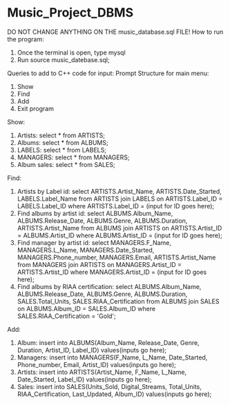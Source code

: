 # Music_Project_DBMS
DO NOT CHANGE ANYTHING ON THE music_database.sql FILE!
How to run the program:
1) Once the terminal is open, type mysql
2) Run source music_datebase.sql;

Queries to add to C++ code for input:
Prompt Structure for main menu:
1) Show
2) Find
3) Add
4) Exit program

Show:
1) Artists: select * from ARTISTS;
2) Albums: select * from ALBUMS;
3) LABELS: select * from LABELS;
4) MANAGERS: select * from MANAGERS;
5) Album sales: select * from SALES;

Find:
1) Artists by Label id: select ARTISTS.Artist_Name, ARTISTS.Date_Started, LABELS.Label_Name from ARTISTS join LABELS on ARTISTS.Label_ID = LABELS.Label_ID where ARTISTS.Label_ID = (input for ID goes here);
2) Find albums by artist id: select ALBUMS.Album_Name, ALBUMS.Release_Date, ALBUMS.Genre, ALBUMS.Duration, ARTISTS.Artist_Name from ALBUMS join ARTISTS on ARTISTS.Artist_ID = ALBUMS.Artist_ID where ALBUMS.Artist_ID = (input for ID goes here);
3) Find manager by artist id: select MANAGERS.F_Name, MANAGERS.L_Name, MANAGERS.Date_Started, MANAGERS.Phone_number, MANAGERS.Email, ARTISTS.Artist_Name from MANAGERS join ARTISTS on MANAGERS.Artist_ID = ARTISTS.Artist_ID where MANAGERS.Artist_ID = (input for ID goes here);
4) Find albums by RIAA certification: select ALBUMS.Album_Name, ALBUMS.Release_Date, ALBUMS.Genre, ALBUMS.Duration, SALES.Total_Units, SALES.RIAA_Certification from ALBUMS join 
SALES on ALBUMS.Album_ID = SALES.Album_ID where SALES.RIAA_Certification = 'Gold';

Add:
1) Album: insert into ALBUMS(Album_Name, Release_Date, Genre, Duration, Artist_ID, Label_ID) values(inputs go here);
2) Managers: insert into MANAGERS(F_Name, L_Name, Date_Started, Phone_number, Email, Artist_ID) values(inputs go here);
3) Artists: insert into ARTISTS(Artist_Name, F_Name, L_Name, Date_Started, Label_ID) values(inputs go here);
4) Sales: insert into SALES(Units_Sold, Digital_Streams, Total_Units, RIAA_Certification, Last_Updated, Album_ID) values(inputs go here);
